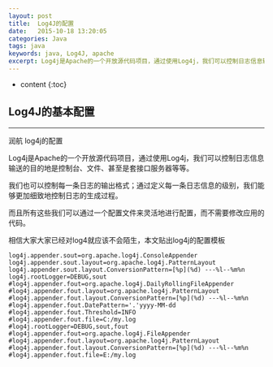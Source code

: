 ```yaml
---
layout: post
title:  Log4J的配置
date:   2015-10-18 13:20:05
categories: Java
tags: java
keywords: java, Log4J, apache
excerpt: Log4j是Apache的一个开放源代码项目，通过使用Log4j，我们可以控制日志信息输送的目的地是
---
```


* content
{:toc}

## Log4J的基本配置 
---

润航
log4j的配置

Log4j是Apache的一个开放源代码项目，通过使用Log4j，我们可以控制日志信息输送的目的地是控制台、文件、甚至是套接口服务器等等。

我们也可以控制每一条日志的输出格式；通过定义每一条日志信息的级别，我们能够更加细致地控制日志的生成过程。

而且所有这些我们可以通过一个配置文件来灵活地进行配置，而不需要修改应用的代码。

相信大家大家已经对log4就应该不会陌生，本文贴出log4j的配置模板


	log4j.appender.sout=org.apache.log4j.ConsoleAppender
	log4j.appender.sout.layout=org.apache.log4j.PatternLayout
	log4j.appender.sout.layout.ConversionPattern=[%p](%d) ---%l--%m%n
	log4j.rootLogger=DEBUG,sout
	#log4j.appender.fout=org.apache.log4j.DailyRollingFileAppender #log4j.appender.fout.layout=org.apache.log4j.PatternLayout
	#log4j.appender.fout.layout.ConversionPattern=[%p](%d) ---%l--%m%n
	#log4j.appender.fout.DatePattern='.'yyyy-MM-dd
	#log4j.appender.fout.Threshold=INFO
	#log4j.appender.fout.file=C:/my.log
	#log4j.rootLogger=DEBUG,sout,fout
	#log4j.appender.fout=org.apache.log4j.FileAppender
	#log4j.appender.fout.layout=org.apache.log4j.PatternLayout
	#log4j.appender.fout.layout.ConversionPattern=[%p](%d) ---%l--%m%n
	#log4j.appender.fout.file=E:/my.log
	